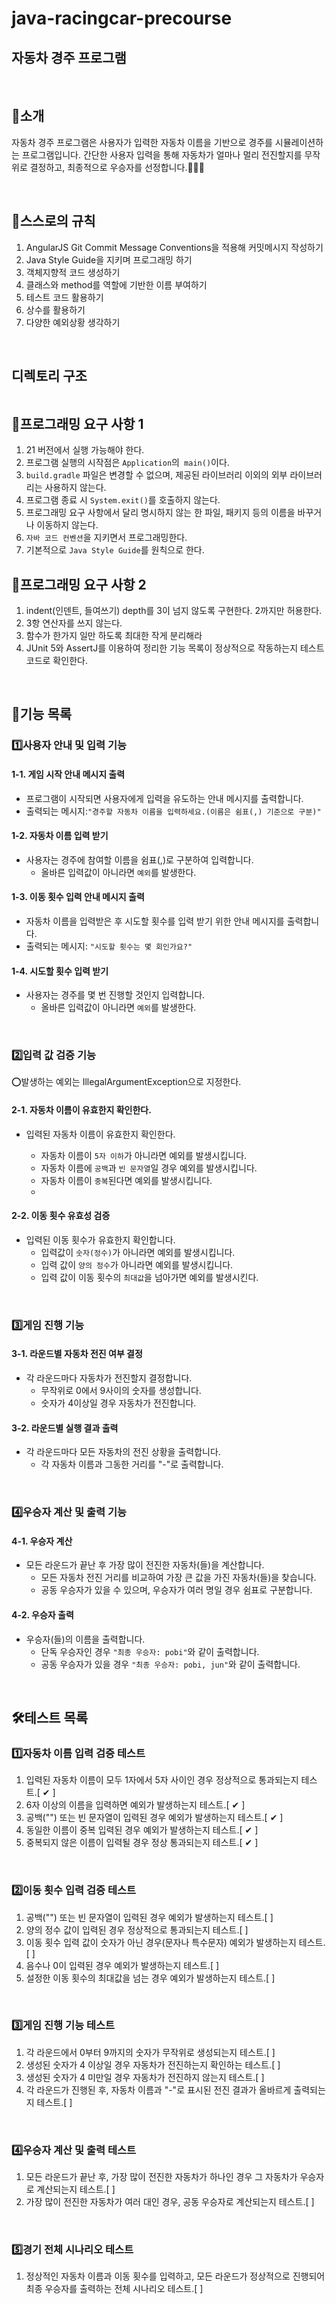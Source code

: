 # java-racingcar-precourse
## 자동차 경주 프로그램

<br>

## 🚀소개
자동차 경주 프로그램은 사용자가 입력한 자동차 이름을 기반으로 경주를 시뮬레이션하는 프로그램입니다. 
간단한 사용자 입력을 통해 자동차가 얼마나 멀리 전진할지를 무작위로 결정하고, 최종적으로 우승자를 선정합니다.🚗🚓🚕

<br>

## 🔑스스로의 규칙
1. AngularJS Git Commit Message Conventions을 적용해 커밋메시지 작성하기 <br>
2. Java Style Guide을 지키며 프로그래밍 하기<br>
3. 객체지향적 코드 생성하기<br>
4. 클래스와 method를 역할에 기반한 이름 부여하기
5. 테스트 코드 활용하기
6. 상수를 활용하기
7. 다양한 예외상황 생각하기

<br>

## 디렉토리 구조
```
```

## 📘프로그래밍 요구 사항 1
1. 21 버전에서 실행 가능해야 한다.
2. 프로그램 실행의 시작점은 `Application`의` main()`이다.
3. `build.gradle` 파일은 변경할 수 없으며, 제공된 라이브러리 이외의 외부 라이브러리는 사용하지 않는다.
4. 프로그램 종료 시 `System.exit()`를 호출하지 않는다.
5. 프로그래밍 요구 사항에서 달리 명시하지 않는 한 파일, 패키지 등의 이름을 바꾸거나 이동하지 않는다.
6. `자바 코드 컨벤션`을 지키면서 프로그래밍한다.
7. 기본적으로 `Java Style Guide`를 원칙으로 한다.

## 📘프로그래밍 요구 사항 2
1. indent(인덴트, 들여쓰기) depth를 3이 넘지 않도록 구현한다. 2까지만 허용한다.
2. 3항 연산자를 쓰지 않는다.
3. 함수가 한가지 일만 하도록 최대한 작게 분리해라
4. JUnit 5와 AssertJ를 이용하여 정리한 기능 목록이 정상적으로 작동하는지 테스트 코드로 확인한다.

<br>

## 🔻기능 목록

### 1️⃣사용자 안내 및 입력 기능
#### 1-1. 게임 시작 안내 메시지 출력
- 프로그램이 시작되면 사용자에게 입력을 유도하는 안내 메시지를 출력합니다.
- 출력되는 메시지:`"경주할 자동차 이름을 입력하세요.(이름은 쉼표(,) 기준으로 구분)"`
#### 1-2. 자동차 이름 입력 받기
- 사용자는 경주에 참여할 이름을 쉼표(,)로 구분하여 입력합니다.
  - 올바른 입력값이 아니라면 `예외`를 발생한다.
#### 1-3. 이동 횟수 입력 안내 메시지 출력
- 자동차 이름을 입력받은 후 시도할 횟수를 입력 받기 위한 안내 메시지를 출력합니다.
- 출력되는 메시지: `"시도할 횟수는 몇 회인가요?"`
#### 1-4. 시도할 횟수 입력 받기
- 사용자는 경주를 몇 번 진행할 것인지 입력합니다.
  - 올바른 입력값이 아니라면 `예외`를 발생한다.

<br>

### 2️⃣입력 값 검증 기능
⭕발생하는 예외는 IllegalArgumentException으로 지정한다.
#### 2-1. 자동차 이름이 유효한지 확인한다.
- 입력된 자동차 이름이 유효한지 확인한다.

    - 자동차 이름이 `5자 이하`가 아니라면 예외를 발생시킵니다.  
    - 자동차 이름에 `공백`과 `빈 문자열`일 경우 예외를 발생시킵니다.
    - 자동차 이름이 `중복`된다면 예외를 발생시킵니다.
    - 
#### 2-2. 이동 횟수 유효성 검증
- 입력된 이동 횟수가 유효한지 확인합니다.
    - 입력값이 `숫자(정수)`가 아니라면 예외를 발생시킵니다.
    - 입력 값이 `양의 정수`가 아니라면 예외를 발생시킵니다.
    - 입력 값이 이동 횟수의 `최대값`을 넘아가면 예외를 발생시킨다.

 <br>
  
### 3️⃣게임 진행 기능
#### 3-1. 라운드별 자동차 전진 여부 결정
- 각 라운드마다 자동차가 전진할지 결정합니다.
  - 무작위로 0에서 9사이의 숫자를 생성합니다.
  - 숫자가 4이상일 경우 자동차가 전진합니다.
#### 3-2. 라운드별 실행 결과 출력
- 각 라운드마다 모든 자동차의 전진 상황을 출력합니다.
  - 각 자동차 이름과 그동한 거리를 "-"로 출력합니다.

<br>

 
### 4️⃣우승자 계산 및 출력 기능
#### 4-1. 우승자 계산
- 모든 라운드가 끝난 후 가장 많이 전진한 자동차(들)을 계산합니다.
    - 모든 자동차 전진 거리를 비교하여 가장 큰 값을 가진 자동차(들)을 찾습니다.
    - 공동 우승자가 있을 수 있으며, 우승자가 여러 명일 경우 쉼표로 구분합니다.
#### 4-2. 우승자 출력
- 우승자(들)의 이름을 출력합니다.
    - 단독 우승자인 경우 `"최종 우승자: pobi"`와 같이 출력합니다.
    - 공동 우승자가 있을 경우 `"최종 우승자: pobi, jun"`와 같이 출력합니다.

<br>

## 🛠테스트 목록
### 1️⃣자동차 이름 입력 검증 테스트
1. 입력된 자동차 이름이 모두 1자에서 5자 사이인 경우 정상적으로 통과되는지 테스트.[ ✔ ]
2. 6자 이상의 이름을 입력하면 예외가 발생하는지 테스트.[ ✔ ]
3. 공백("") 또는 빈 문자열이 입력된 경우 예외가 발생하는지 테스트.[ ✔ ]
4. 동일한 이름이 중복 입력된 경우 예외가 발생하는지 테스트.[ ✔ ]
5. 중복되지 않은 이름이 입력될 경우 정상 통과되는지 테스트.[ ✔ ]

<br>

### 2️⃣이동 횟수 입력 검증 테스트
1. 공백("") 또는 빈 문자열이 입력된 경우 예외가 발생하는지 테스트.[  ]
2. 양의 정수 값이 입력된 경우 정상적으로 통과되는지 테스트.[  ]
3. 이동 횟수 입력 값이 숫자가 아닌 경우(문자나 특수문자) 예외가 발생하는지 테스트.[  ]
4. 음수나 0이 입력된 경우 예외가 발생하는지 테스트.[  ]
5. 설정한 이동 횟수의 최대값을 넘는 경우 예외가 발생하는지 테스트.[  ]

<br>

### 3️⃣게임 진행 기능 테스트
1. 각 라운드에서 0부터 9까지의 숫자가 무작위로 생성되는지 테스트.[  ]
2. 생성된 숫자가 4 이상일 경우 자동차가 전진하는지 확인하는 테스트.[  ]
3. 생성된 숫자가 4 미만일 경우 자동차가 전진하지 않는지 테스트.[  ]
4. 각 라운드가 진행된 후, 자동차 이름과 "-"로 표시된 전진 결과가 올바르게 출력되는지 테스트.[  ]

<br>

### 4️⃣우승자 계산 및 출력 테스트
1. 모든 라운드가 끝난 후, 가장 많이 전진한 자동차가 하나인 경우 그 자동차가 우승자로 계산되는지 테스트.[  ]
2. 가장 많이 전진한 자동차가 여러 대인 경우, 공동 우승자로 계산되는지 테스트.[  ]

<br>

### 5️⃣경기 전체 시나리오 테스트
1. 정상적인 자동차 이름과 이동 횟수를 입력하고, 모든 라운드가 정상적으로 진행되어 최종 우승자를 출력하는 전체 시나리오 테스트.[  ]

